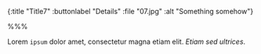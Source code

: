 {:title "Title7"
 :buttonlabel "Details"
 :file "07.jpg"
 :alt "Something somehow"}

%%%

Lorem `ipsum` dolor amet, consectetur magna etiam elit. *Etiam sed ultrices*.
